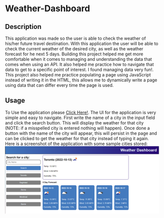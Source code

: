 # Weather-Dashboard

## Description

This application was made so the user is able to check the weather of his/her future travel destination. With this application the user will be able to check the current weather of the desired city, as well as the weather forecast for he next 5 days. Building this project helped me get more comfortable when it comes to managing and understanding the data that comes when using an API. It also helped me practice how to navigate that data to get to a specific point of interest. I found managing data very fun!. This project also helped me practice populating a page using JavaScript instead of writing it in the HTML, this allows me to dynamically write a page using data that can differ every time the page is used.

## Usage

To Use the application please [Click Here!](https://renfunny.github.io/Weather-Dashboard/). The UI for the application is very simple and easy to navigate. First write the name of a city in the input field and click the search button. This will display the weather for that city (NOTE: if a misspelled city is entered nothing will happen). Once done a button with the name of the city will appear, this will persist in the page and can be clicked to get the weather for that city instead of typing it again.
Here is a screenshot of the application with some sample cities stored:
![Screenshot of application showing the weather forecast of Toronto](/assets/img/Screenshot%202022-10-13%20140612.png)
